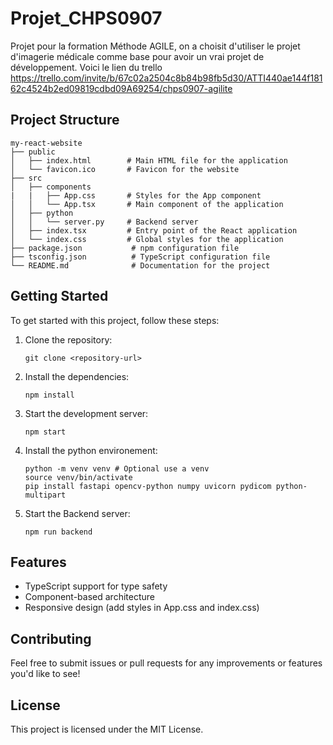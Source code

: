 # Projet_CHPS0907
Projet pour la formation Méthode AGILE, on a choisit d'utiliser le projet d'imagerie médicale comme base pour avoir un vrai projet de développement.
Voici le lien du trello https://trello.com/invite/b/67c02a2504c8b84b98fb5d30/ATTI440ae144f18162c4524b2ed09819cdbd09A69254/chps0907-agilite
## Project Structure

```
my-react-website
├── public
│   ├── index.html        # Main HTML file for the application
│   └── favicon.ico       # Favicon for the website
├── src
│   ├── components
|   |   ├── App.css       # Styles for the App component
│   │   └── App.tsx       # Main component of the application
│   ├── python
│   │   └── server.py     # Backend server
│   ├── index.tsx         # Entry point of the React application
│   └── index.css         # Global styles for the application
├── package.json           # npm configuration file
├── tsconfig.json          # TypeScript configuration file
└── README.md              # Documentation for the project
```

## Getting Started

To get started with this project, follow these steps:

1. Clone the repository:
   ```
   git clone <repository-url>
   ```

3. Install the dependencies:
   ```
   npm install
   ```

4. Start the development server:
   ```
   npm start
   ```
5. Install the python environement:
   ```
   python -m venv venv # Optional use a venv
   source venv/bin/activate
   pip install fastapi opencv-python numpy uvicorn pydicom python-multipart
   ```  

7. Start the Backend server:
   ```
   npm run backend
   ```

## Features

- TypeScript support for type safety
- Component-based architecture
- Responsive design (add styles in App.css and index.css)

## Contributing

Feel free to submit issues or pull requests for any improvements or features you'd like to see!

## License

This project is licensed under the MIT License.

